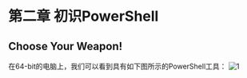 # 第二章 初识PowerShell
## Choose Your Weapon!
在64-bit的电脑上，我们可以看到具有如下图所示的PowerShell工具：
![1](https://github.com/poetlife/LearnPowershell/edit/master/Chapter%202/pics/1.jpg)
